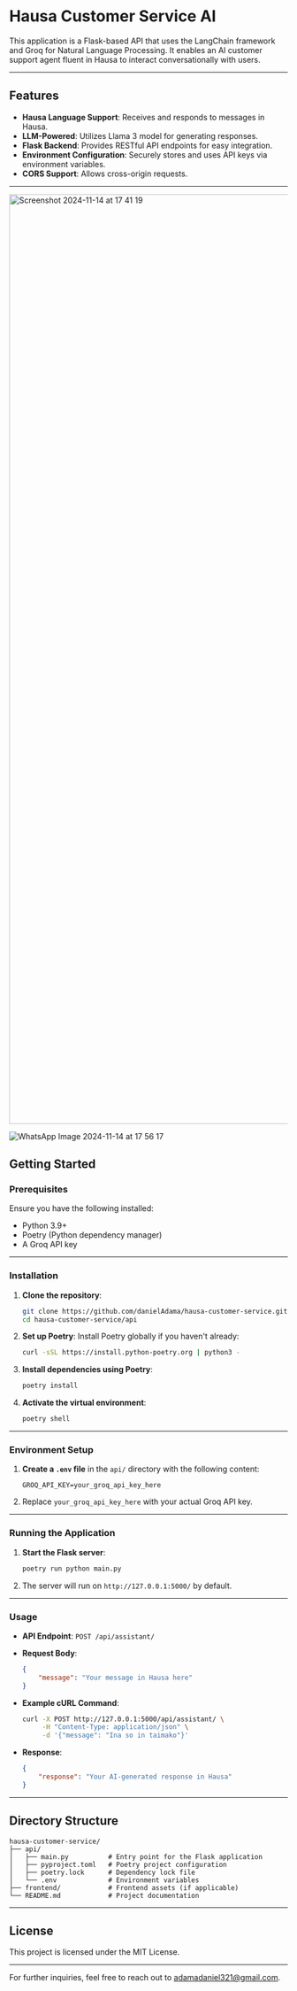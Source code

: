 # Hausa Customer Service AI

This application is a Flask-based API that uses the LangChain framework and Groq for Natural Language Processing. It enables an AI customer support agent fluent in Hausa to interact conversationally with users.

---

## Features

- **Hausa Language Support**: Receives and responds to messages in Hausa.
- **LLM-Powered**: Utilizes Llama 3 model for generating responses.
- **Flask Backend**: Provides RESTful API endpoints for easy integration.
- **Environment Configuration**: Securely stores and uses API keys via environment variables.
- **CORS Support**: Allows cross-origin requests.

---

<img width="1680" alt="Screenshot 2024-11-14 at 17 41 19" src="https://github.com/user-attachments/assets/4b97c28d-09a8-4d07-ade2-6009863580b1">

![WhatsApp Image 2024-11-14 at 17 56 17](https://github.com/user-attachments/assets/201adad1-149a-4143-8257-fa8c9d3c7928)

## Getting Started

### Prerequisites

Ensure you have the following installed:

- Python 3.9+
- Poetry (Python dependency manager)
- A Groq API key

---

### Installation

1. **Clone the repository**:
   ```bash
   git clone https://github.com/danielAdama/hausa-customer-service.git
   cd hausa-customer-service/api
   ```

2. **Set up Poetry**:
   Install Poetry globally if you haven't already:
   ```bash
   curl -sSL https://install.python-poetry.org | python3 -
   ```

3. **Install dependencies using Poetry**:
   ```bash
   poetry install
   ```

4. **Activate the virtual environment**:
   ```bash
   poetry shell
   ```

---

### Environment Setup

1. **Create a `.env` file** in the `api/` directory with the following content:
   ```
   GROQ_API_KEY=your_groq_api_key_here
   ```

2. Replace `your_groq_api_key_here` with your actual Groq API key.

---

### Running the Application

1. **Start the Flask server**:
   ```bash
   poetry run python main.py
   ```

2. The server will run on `http://127.0.0.1:5000/` by default.

---

### Usage

- **API Endpoint**: `POST /api/assistant/`

- **Request Body**:
  ```json
  {
      "message": "Your message in Hausa here"
  }
  ```

- **Example cURL Command**:
  ```bash
  curl -X POST http://127.0.0.1:5000/api/assistant/ \
       -H "Content-Type: application/json" \
       -d '{"message": "Ina so in taimako"}'
  ```

- **Response**:
  ```json
  {
      "response": "Your AI-generated response in Hausa"
  }
  ```

---

## Directory Structure

```
hausa-customer-service/
├── api/
│   ├── main.py          # Entry point for the Flask application
│   ├── pyproject.toml   # Poetry project configuration
│   ├── poetry.lock      # Dependency lock file
│   └── .env             # Environment variables
├── frontend/            # Frontend assets (if applicable)
└── README.md            # Project documentation
```

---

## License

This project is licensed under the MIT License.

---

For further inquiries, feel free to reach out to [adamadaniel321@gmail.com](mailto:adamadaniel321@gmail.com).
